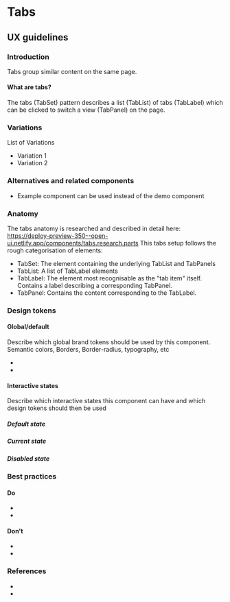 <!-- \*Status: **In development\*** -->

# Tabs

## UX guidelines

### Introduction
Tabs group similar content on the same page.

#### What are tabs?
The tabs (TabSet) pattern describes a list (TabList) of tabs (TabLabel) which can be clicked to switch a view (TabPanel) on the page.

### Variations

List of Variations

- Variation 1
- Variation 2

### Alternatives and related components

- Example component can be used instead of the demo component

### Anatomy

The tabs anatomy is researched and described in detail here: https://deploy-preview-350--open-ui.netlify.app/components/tabs.research.parts
This tabs setup follows the rough categorisation of elements:
- TabSet: The element containing the underlying TabList and TabPanels
- TabList: A list of TabLabel elements
- TabLabel: The element most recognisable as the "tab item" itself. Contains a label describing a corresponding TabPanel.
- TabPanel: Contains the content corresponding to the TabLabel.

### Design tokens

#### Global/default

Describe which global brand tokens should be used by this component. Semantic colors, Borders, Border-radius, typography, etc

-

-

#### Interactive states

Describe which interactive states this component can have and which design tokens should then be used
##### Default state
##### Current state
##### Disabled state

### Best practices

#### Do

-
-

#### Don't

-
-

### References

-
-
